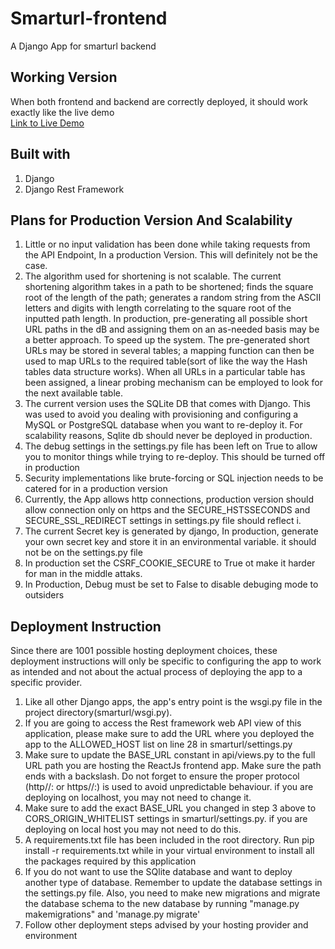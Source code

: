# Smarturl-frontend
 A Django App for smarturl backend





<h2>Working Version</h2>

When both frontend and backend are correctly deployed, it should work exactly like the live demo<br>
<a href="https://test.learnershub.co.za/" target="_blank">Link to Live Demo</a>


<h2>Built with</h2> 

1.	Django
2.	Django Rest Framework






<h2>Plans for Production Version And Scalability</h2>

1.	Little or no input validation has been done while taking requests from the API Endpoint, In a production Version. This will definitely not be the case.
2.	The algorithm used for shortening is not scalable. The current shortening algorithm takes in a path to be shortened; finds the square root of the length of the path; generates a random string from the ASCII letters and digits with length correlating to the square root of the inputted path length. In production, pre-generating all possible short URL paths in the dB and assigning them on an as-needed basis may be a better approach. To speed up the system. The pre-generated short URLs may be stored in several tables; a mapping function can then be used to map URLs to the required table(sort of like the way the Hash tables data structure works). When all URLs in a particular table has been assigned, a linear probing mechanism can be employed to look for the next available table.
3.	The current version uses the SQLite DB that comes with Django. This was used to avoid you dealing with provisioning and configuring a MySQL or PostgreSQL database when you   want to re-deploy it. For scalability reasons, Sqlite db should never be deployed in production.
4.	The debug settings in the settings.py file has been left on True to allow you to monitor things while trying to re-deploy. This should be turned off in production
5.	Security implementations like brute-forcing or SQL injection needs to be catered for in a production version
6. Currently, the App allows http connections, production version should allow connection only on https and the SECURE_HSTSSECONDS and SECURE_SSL_REDIRECT settings in        settings.py file should reflect i.
7. The current Secret key is generated by django, In production, generate your own secret key and store it in an environmental variable. it should not be on the settings.py file
8. In production set the CSRF_COOKIE_SECURE to True ot make it harder for man in the middle attaks.
9.  In Production, Debug must be set to False to disable debuging mode to outsiders

<h2>Deployment Instruction</h2>



Since there are 1001 possible hosting deployment choices, these deployment instructions will only be specific to configuring the app to work as intended and not about the actual process of deploying the app to a specific provider.

1. 	Like all other Django apps, the app's entry point is the wsgi.py file in the project directory(smarturl/wsgi.py). 
2. 	If you are going to access the Rest framework web API view of this application, please make sure to add  the URL where you deployed the app to the ALLOWED_HOST list  on line     28 in smarturl/settings.py
3.	 Make sure to update the BASE_URL constant in api/views.py  to the full URL path you are hosting the ReactJs frontend app. Make sure the path ends with a backslash. Do not       forget to ensure the proper protocol (http//: or https//:) is used to avoid unpredictable behaviour. if you are deploying on localhost, you may not need to change it.
4.	 Make sure to add the exact BASE_URL you changed in step 3 above to CORS_ORIGIN_WHITELIST settings in smarturl/settings.py. if you are deploying on local host you may not need to do this.
5.	 A requirements.txt file has been included in the root directory. Run pip install -r requirements.txt while in your virtual environment to install all the packages required       by this application
6.	 If you do not want to use the SQlite database and want to deploy another type of database. Remember to update the database settings in the settings.py file.
Also, you need to make new migrations and migrate the database schema to the new database by running "manage.py makemigrations" and 'manage.py migrate' 
8.	Follow other deployment steps advised by your hosting provider and environment
